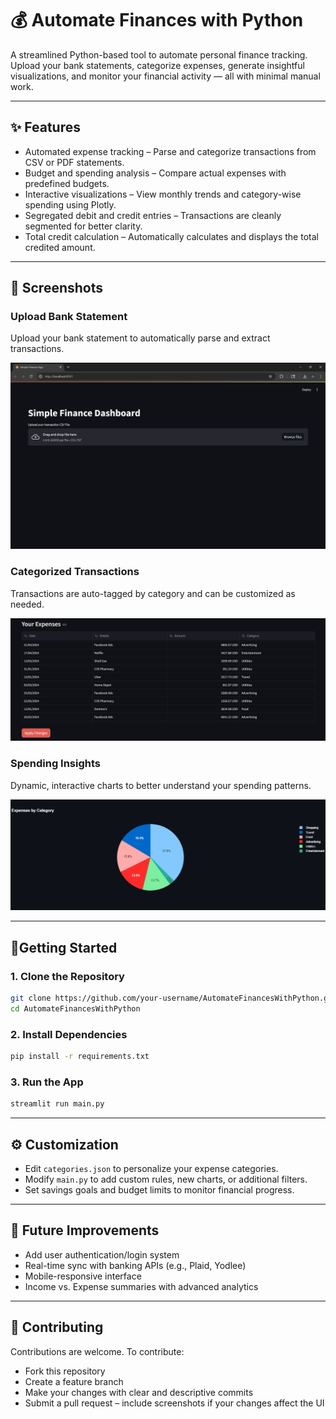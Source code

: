 # 💰 Automate Finances with Python

A streamlined Python-based tool to automate personal finance tracking. Upload your bank statements, categorize expenses, generate insightful visualizations, and monitor your financial activity — all with minimal manual work.

---

## ✨ Features

- Automated expense tracking – Parse and categorize transactions from CSV or PDF statements.
- Budget and spending analysis – Compare actual expenses with predefined budgets.
- Interactive visualizations – View monthly trends and category-wise spending using Plotly.
- Segregated debit and credit entries – Transactions are cleanly segmented for better clarity.
- Total credit calculation – Automatically calculates and displays the total credited amount.

---

## 📸 Screenshots

### Upload Bank Statement  
Upload your bank statement to automatically parse and extract transactions.

![Upload Bank Statement](Dashboard.png)

### Categorized Transactions  
Transactions are auto-tagged by category and can be customized as needed.

![Categorized Table](Categorized%20Table.png)

### Spending Insights  
Dynamic, interactive charts to better understand your spending patterns.

![Spending Visualization](Visualization.png)

---

## 🚀Getting Started

### 1. Clone the Repository

```bash
git clone https://github.com/your-username/AutomateFinancesWithPython.git
cd AutomateFinancesWithPython
```
### 2. Install Dependencies
   
```bash
pip install -r requirements.txt
```
### 3. Run the App
   
```bash
streamlit run main.py
```
---

## ⚙️ Customization

- Edit `categories.json` to personalize your expense categories.
- Modify `main.py` to add custom rules, new charts, or additional filters.
- Set savings goals and budget limits to monitor financial progress.
---

## 🔭 Future Improvements

- Add user authentication/login system
- Real-time sync with banking APIs (e.g., Plaid, Yodlee)
- Mobile-responsive interface
- Income vs. Expense summaries with advanced analytics
---

## 🤝 Contributing
Contributions are welcome. To contribute:

- Fork this repository
- Create a feature branch
- Make your changes with clear and descriptive commits
- Submit a pull request – include screenshots if your changes affect the UI


